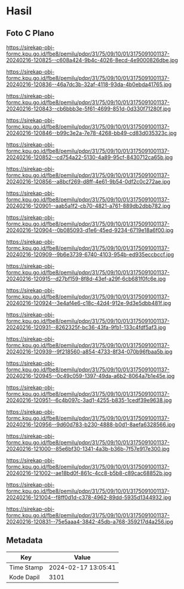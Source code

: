 # Hasil

## Foto C Plano

https://sirekap-obj-formc.kpu.go.id/fbe8/pemilu/pdpr/31/75/09/10/01/3175091001137-20240216-120825--c608a424-9b4c-4026-8ecd-4e9000826dbe.jpg

https://sirekap-obj-formc.kpu.go.id/fbe8/pemilu/pdpr/31/75/09/10/01/3175091001137-20240216-120836--46a7dc3b-32af-4118-93da-4b0ebda41765.jpg

https://sirekap-obj-formc.kpu.go.id/fbe8/pemilu/pdpr/31/75/09/10/01/3175091001137-20240216-120843--cb6bbb3e-5f61-4699-851d-0d330f71280f.jpg

https://sirekap-obj-formc.kpu.go.id/fbe8/pemilu/pdpr/31/75/09/10/01/3175091001137-20240216-120846--b99c3e2a-7e78-4268-bb49-cd83d035323c.jpg

https://sirekap-obj-formc.kpu.go.id/fbe8/pemilu/pdpr/31/75/09/10/01/3175091001137-20240216-120852--cd754a22-5130-4a89-95cf-8430712ca65b.jpg

https://sirekap-obj-formc.kpu.go.id/fbe8/pemilu/pdpr/31/75/09/10/01/3175091001137-20240216-120856--a8bcf269-d8ff-4e61-9b54-0df2c0c272ae.jpg

https://sirekap-obj-formc.kpu.go.id/fbe8/pemilu/pdpr/31/75/09/10/01/3175091001137-20240216-120901--aab5a1f2-cb70-4821-a761-889db2dbb782.jpg

https://sirekap-obj-formc.kpu.go.id/fbe8/pemilu/pdpr/31/75/09/10/01/3175091001137-20240216-120904--0b085093-d1e6-45ed-9234-6719e18a6f00.jpg

https://sirekap-obj-formc.kpu.go.id/fbe8/pemilu/pdpr/31/75/09/10/01/3175091001137-20240216-120909--9b6e3739-6740-4103-954b-ed935eccbccf.jpg

https://sirekap-obj-formc.kpu.go.id/fbe8/pemilu/pdpr/31/75/09/10/01/3175091001137-20240216-120915--d27bf159-8f8d-43ef-a29f-6cb681f0fc6e.jpg

https://sirekap-obj-formc.kpu.go.id/fbe8/pemilu/pdpr/31/75/09/10/01/3175091001137-20240216-120924--3e4af4e6-c18c-42d4-912e-9d3e5dbb481f.jpg

https://sirekap-obj-formc.kpu.go.id/fbe8/pemilu/pdpr/31/75/09/10/01/3175091001137-20240216-120931--8262325f-bc36-43fa-9fb1-133c4fdf5af3.jpg

https://sirekap-obj-formc.kpu.go.id/fbe8/pemilu/pdpr/31/75/09/10/01/3175091001137-20240216-120939--9f218560-a854-4733-8f34-070b96fbaa5b.jpg

https://sirekap-obj-formc.kpu.go.id/fbe8/pemilu/pdpr/31/75/09/10/01/3175091001137-20240216-120945--0c49c059-1397-49da-a6b2-8064a7b1e45e.jpg

https://sirekap-obj-formc.kpu.go.id/fbe8/pemilu/pdpr/31/75/09/10/01/3175091001137-20240216-120951--6c4b097c-3ad1-4255-b835-1cedf39e9638.jpg

https://sirekap-obj-formc.kpu.go.id/fbe8/pemilu/pdpr/31/75/09/10/01/3175091001137-20240216-120956--9d60d783-b230-4888-b0d1-8aefa6328566.jpg

https://sirekap-obj-formc.kpu.go.id/fbe8/pemilu/pdpr/31/75/09/10/01/3175091001137-20240216-121000--85e6bf30-1341-4a3b-b36b-7f57e917e300.jpg

https://sirekap-obj-formc.kpu.go.id/fbe8/pemilu/pdpr/31/75/09/10/01/3175091001137-20240216-121002--ae18bd0f-861c-4cc8-b5b8-c89cac68852b.jpg

https://sirekap-obj-formc.kpu.go.id/fbe8/pemilu/pdpr/31/75/09/10/01/3175091001137-20240216-121004--f8ff0d1d-c378-4962-89dd-5935d1344932.jpg

https://sirekap-obj-formc.kpu.go.id/fbe8/pemilu/pdpr/31/75/09/10/01/3175091001137-20240216-120831--75e5aaa4-3842-45db-a768-359217d4a256.jpg


## Metadata

| Key        | Value               |
| ---------- | ------------------- |
| Time Stamp | 2024-02-17 13:05:41 |
| Kode Dapil | 3101                |



